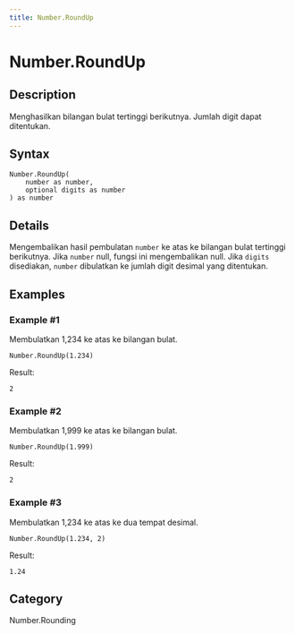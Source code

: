 ```yaml
---
title: Number.RoundUp
---
```


# Number.RoundUp


## Description

Menghasilkan bilangan bulat tertinggi berikutnya. Jumlah digit dapat ditentukan.


## Syntax

```powerquery
Number.RoundUp(
    number as number,
    optional digits as number
) as number
```


## Details

Mengembalikan hasil pembulatan <code>number</code> ke atas ke bilangan bulat tertinggi berikutnya. Jika <code>number</code> null, fungsi ini mengembalikan null.    Jika <code>digits</code> disediakan, <code>number</code> dibulatkan ke jumlah digit desimal yang ditentukan.  


## Examples

### Example #1 
Membulatkan 1,234 ke atas ke bilangan bulat.
```powerquery
Number.RoundUp(1.234)
```

Result: 
```powerquery
2
```


### Example #2 
Membulatkan 1,999 ke atas ke bilangan bulat.
```powerquery
Number.RoundUp(1.999)
```

Result: 
```powerquery
2
```


### Example #3 
Membulatkan 1,234 ke atas ke dua tempat desimal.
```powerquery
Number.RoundUp(1.234, 2)
```

Result: 
```powerquery
1.24
```




## Category
Number.Rounding
